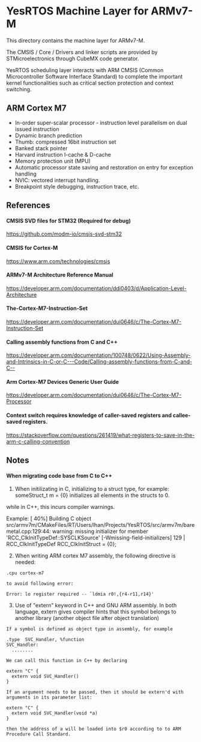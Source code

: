 # YesRTOS Machine Layer for ARMv7-M

This directory contains the machine layer for ARMv7-M.

The CMSIS / Core / Drivers and linker scripts are provided by STMicroelectronics through CubeMX code generator.

YesRTOS scheduling layer interacts with ARM CMSIS (Common Microcontroller Software Interface Standard) to complete the important kernel functionalities such as critical section protection and context switching.

## ARM Cortex M7
* In-order super-scalar processor - instruction level parallelism on dual issued instruction
* Dynamic branch prediction
* Thumb: compressed 16bit instruction set
* Banked stack pointer
* Harvard instruction I-cache & D-cache
* Memory protection unit (MPU)
* Automatic processor state saving and restoration on entry for exception handling
* NVIC: vectored interrupt handling.
* Breakpoint style debugging, instruction trace, etc.

## References

#### CMSIS SVD files for STM32 (Required for debug)
  https://github.com/modm-io/cmsis-svd-stm32

#### CMSIS for Cortex-M
  https://www.arm.com/technologies/cmsis

#### ARMv7-M Architecture Reference Manual
  https://developer.arm.com/documentation/ddi0403/d/Application-Level-Architecture

#### The-Cortex-M7-Instruction-Set
  https://developer.arm.com/documentation/dui0646/c/The-Cortex-M7-Instruction-Set

#### Calling assembly functions from C and C++
  https://developer.arm.com/documentation/100748/0622/Using-Assembly-and-Intrinsics-in-C-or-C---Code/Calling-assembly-functions-from-C-and-C--

#### Arm Cortex-M7 Devices Generic User Guide
  https://developer.arm.com/documentation/dui0646/c/The-Cortex-M7-Processor

#### Context switch requires knowledge of caller-saved registers and callee-saved registers.
  https://stackoverflow.com/questions/261419/what-registers-to-save-in-the-arm-c-calling-convention

## Notes

#### When migrating code base from C to C++
  1. When initilizating in C, initializing to a struct type, for example:
      someStruct_t m = {0} initializes all elements in the structs to 0.

  while in C++, this incurs compiler warnings.

  Example:
  [ 40%] Building C object src/armv7m/CMakeFiles/RT/Users/lhan/Projects/YesRTOS/src/armv7m/baremetal.cpp:129:44: warning: missing initializer for member 'RCC_ClkInitTypeDef::SYSCLKSource' [-Wmissing-field-initializers]
  129 |   RCC_ClkInitTypeDef RCC_ClkInitStruct = {0};

  2. When writing ARM cortex M7 assembly, the following directive is needed:

    .cpu cortex-m7

    to avoid following error:

    Error: lo register required -- `ldmia r0!,{r4-r11,r14}'

  3. Use of "extern" keyword in C++ and GNU ARM assembly.
    In both language, extern gives compiler hints that this symbol belongs to another library (another object file after object translation)

    If a symbol is defined as object type in assembly, for example

    .type  SVC_Handler, %function
    SVC_Handler:
      ........

    We can call this function in C++ by declaring

    extern "C" {
      extern void SVC_Handler()
    }

    If an argument needs to be passed, then it should be extern'd with arguments in its parameter list:

    extern "C" {
      extern void SVC_Handler(void *a)
    }

    then the address of a will be loaded into $r0 according to to ARM Procedure Call Standard.

